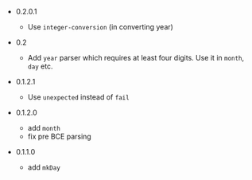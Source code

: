 - 0.2.0.1

    - Use `integer-conversion` (in converting year)

- 0.2
    - Add `year` parser which requires at least four digits.
      Use it in `month`, `day` etc.

- 0.1.2.1
    - Use `unexpected` instead of `fail`

- 0.1.2.0
    - add `month`
    - fix pre BCE parsing

- 0.1.1.0
    - add `mkDay`
